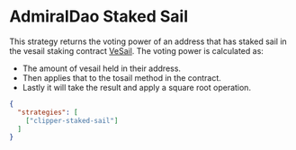 # AdmiralDao Staked Sail

This strategy returns the voting power of an address that has staked sail in the vesail staking contract [VeSail](https://etherscan.io/token/0x26fe2f89a1fef1bc90b8a89d8ad18a1891166ff5). 
The voting power is calculated as:
- The amount of vesail held in their address. 
- Then applies that to the tosail method in the contract.
- Lastly it will take the result and apply a square root operation.

```JSON
{
  "strategies": [
    ["clipper-staked-sail"]
  ]
}
```
